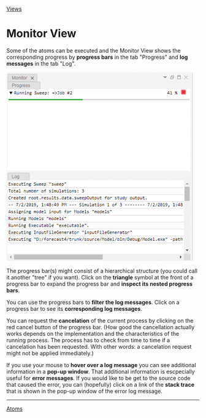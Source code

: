 [Views](../views.md)

#	Monitor View

Some of the atoms can be executed and the Monitor View shows the corresponding progress by **progress bars** in the tab "Progress" and **log messages** in the tab "Log". 

<img src="../images/monitor_view.png">

The progress bar(s) might consist of a hierarchical structure (you could call it another "tree" if you want). Click on the **triangle** symbol at the front of a progress bar to expand the progress bar and **inspect its nested progress bars**. 

You can use the progress bars to **filter the log messages**. Click on a progress bar to see its **corresponding log messages**.

You can request the **cancelation** of the current process by clicking on the red cancel button of the progress bar. (How good the cancellation actually works depends on the implementation and the characteristics of the running process. The process has to check from time to time if a cancelation has been requested. With other words: a cancelation request might not be applied immediately.)

If you use your mouse to **hover over a log message** you can see additional information in a **pop-up window**. That additional information is escpecially useful for **error messages**. If you would like to be get to the source code that caused the error, you can (hopefully) click on a link of the **stack trace** that is shown in the pop-up window of the error log message.  


----
[Atoms](../atoms.md)

